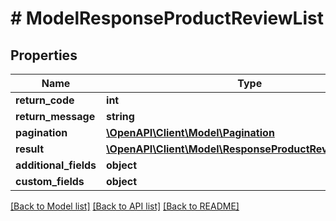 # # ModelResponseProductReviewList

## Properties

Name | Type | Description | Notes
------------ | ------------- | ------------- | -------------
**return_code** | **int** |  | [optional]
**return_message** | **string** |  | [optional]
**pagination** | [**\OpenAPI\Client\Model\Pagination**](Pagination.md) |  | [optional]
**result** | [**\OpenAPI\Client\Model\ResponseProductReviewListResult**](ResponseProductReviewListResult.md) |  | [optional]
**additional_fields** | **object** |  | [optional]
**custom_fields** | **object** |  | [optional]

[[Back to Model list]](../../README.md#models) [[Back to API list]](../../README.md#endpoints) [[Back to README]](../../README.md)
